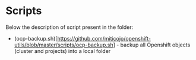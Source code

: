 Scripts
===============

Below the description of script present in the folder:

* (ocp-backup.sh)[https://github.com/miticojo/openshift-utils/blob/master/scripts/ocp-backup.sh] - backup all Openshift objects (cluster and projects) into a local folder 
